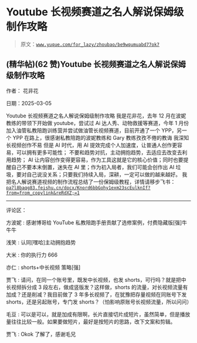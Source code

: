 # Youtube 长视频赛道之名人解说保姆级制作攻略

> 原文：[`www.yuque.com/for_lazy/zhoubao/be9wqumuabd77ok7`](https://www.yuque.com/for_lazy/zhoubao/be9wqumuabd77ok7)

## (精华帖)(62 赞)Youtube 长视频赛道之名人解说保姆级制作攻略

作者： 花非花

日期：2025-03-05

Youtube 长视频赛道之名人解说保姆级制作攻略
我是花非花，去年 12 月在波妮教练的带领下开始做 youtube，尝试过 Ai 达人秀、动物救援等赛道，今年 1 月份加入油管私教陪跑训练营并尝试做油管长视频赛道，目前开通了一个 YPP，另一个 YPP 在路上，很感谢私教陪跑的波妮教练和 Gary 教练孜孜不倦的教诲
我深知长视频创作不易 但是 AI 时代，用 AI 提效完成个人加速度，让普通人创作更容易，可以拥有更多可能性；
不要和趋势对抗，主动拥抱趋势，去适应去改变去利用趋势； AI 让内容创作变得更容易，作为工具这就是它的核心价值；同时也要提醒自己不要本末倒置，迷失在 AI
里；作为初入局者，我们可能会创作出 AI 垃圾，要对自己说没关系；只要我们持续入局，深耕，一定可以做的越来越好。
我把名人解说赛道视频的制作流程总结了一份保姆级教程，详情请移步飞书： [`pa7l8baqg83.feishu.cn/docx/Knord6bbGohy1exm23scEulknIf?from=from_copylink&reRdXZ;=1`](https://pa7l8baqg83.feishu.cn/docx/Knord6bbGohy1exm23scEulknIf?from=from_copylink&reRdXZ;=1)

* * *

评论区：

方波妮 : 感谢博哥给 YouTube 私教陪跑手册贡献了选修案例，付费隐藏版[强]牛牛牛

浅笑 : 认同[嘿哈]主动拥抱趋势

大米 : 你的执行力 666

亦仁 : shorts+中长视频 策略[强]

贾飞 : 请问，在同一个账号里，既发中长视频，也发 shorts，可行吗？就是把中长视频拆分成 3 段左右，做成竖版发？这样做，shorts 的流量，对长视频流量有加成？还是削减？我目前做了 3 年多长视频了，在犹豫把存量视频在同账号下发 shorts，还是另起账号，专门发 shorts？（怕影响原账号长视频流量，所以问问）

毛豆 : 可以是可以，就是加成有限啊，长片直接切片成短片，虽然简单，但是播放量往往比较一般。如果要做短片，最好是按短片的思路，改下文案和剪辑。

贾飞 : Okok 了解了，感谢毛兄